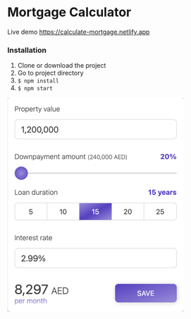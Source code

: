 # Mortgage Calculator

Live demo <a href="https://calculate-mortgage.netlify.app/" target="_blank">https://calculate-mortgage.netlify.app</a>

### Installation

1. Clone or download the project
2. Go to project directory
3. `$ npm install`
4. `$ npm start`

<img src="https://raw.githubusercontent.com/wisimple/mortgage-calculator/master/public/images/screenshot.png" width="400" alt="Screenshot" />
